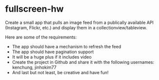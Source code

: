 # fullscreen-hw

Create a small app that pulls an image feed from a publically available API (Instagram, Flickr, etc.) and display them in a collectionview/tableview.

Here are some of the requirements:
- The app should have a mechanism to refresh the feed
- The app should have pagination support
- It will be a huge plus if it includes video
- Create the project in Github and share it with the following usernames: kenchung, jinhokim77
- And last but not least, be creative and have fun!
